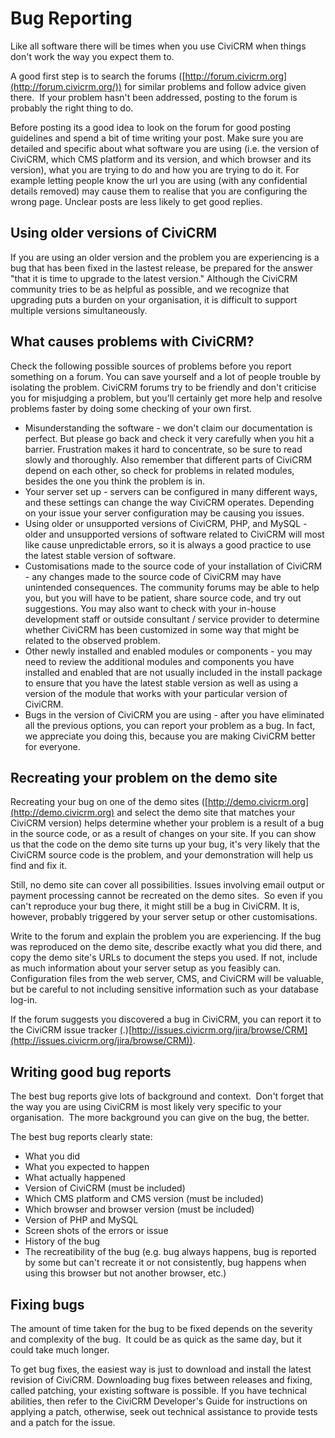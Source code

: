 Bug Reporting
=============

Like all software there will be times when you use CiviCRM when things
don't work the way you expect them to.

A good first step is to search the forums
([http://forum.civicrm.org](http://forum.civicrm.org/)) for similar
problems and follow advice given there.  If your problem hasn't been
addressed, posting to the forum is probably the right thing to do.

Before posting its a good idea to look on the forum for good posting
guidelines and spend a bit of time writing your post. Make sure you are
detailed and specific about what software you are using (i.e. the
version of CiviCRM, which CMS platform and its version, and which
browser and its version), what you are trying to do and how you are
trying to do it. For example letting people know the url you are using
(with any confidential details removed) may cause them to realise that
you are configuring the wrong page. Unclear posts are less likely to get
good replies.

Using older versions of CiviCRM
-------------------------------

If you are using an older version and the problem you are experiencing
is a bug that has been fixed in the lastest release, be prepared for the
answer "that it is time to upgrade to the latest version." Although the
CiviCRM community tries to be as helpful as possible, and we recognize
that upgrading puts a burden on your organisation, it is difficult to
support multiple versions simultaneously.

What causes problems with CiviCRM?
----------------------------------

Check the following possible sources of problems before you report
something on a forum. You can save yourself and a lot of people trouble
by isolating the problem. CiviCRM forums try to be friendly and don't
criticise you for misjudging a problem, but you'll certainly get more
help and resolve problems faster by doing some checking of your own
first.

-   Misunderstanding the software - we don't claim our documentation is
    perfect. But please go back and check it very carefully when you hit
    a barrier. Frustration makes it hard to concentrate, so be sure to
    read slowly and thoroughly. Also remember that different parts of
    CiviCRM depend on each other, so check for problems in related
    modules, besides the one you think the problem is in.
-   Your server set up - servers can be configured in many different
    ways, and these settings can change the way CiviCRM operates.
    Depending on your issue your server configuration may be causing you
    issues. 
-   Using older or unsupported versions of CiviCRM, PHP, and MySQL -
    older and unsupported versions of software related to CiviCRM will
    most like cause unpredictable errors, so it is always a good
    practice to use the latest stable version of software.
-   Customisations made to the source code of your installation of
    CiviCRM - any changes made to the source code of CiviCRM may have
    unintended consequences. The community forums may be able to help
    you, but you will have to be patient, share source code, and try out
    suggestions. You may also want to check with your in-house
    development staff or outside consultant / service provider to
    determine whether CiviCRM has been customized in some way that might
    be related to the observed problem.
-   Other newly installed and enabled modules or components - you may
    need to review the additional modules and components you have
    installed and enabled that are not usually included in the install
    package to ensure that you have the latest stable version as well as
    using a ver[](javascript:void(0))sion of the module that works with
    your particular version of CiviCRM.
-   Bugs in the version of CiviCRM you are using - after you have
    eliminated all the previous options, you can report your problem as
    a bug. In fact, we appreciate you doing this, because you are making
    CiviCRM better for everyone.

Recreating your problem on the demo site
----------------------------------------

Recreating your bug on one of the demo sites
([http://demo.civicrm.org](http://demo.civicrm.org) and select the demo
site that matches your CiviCRM version) helps determine whether your
problem is a result of a bug in the source code, or as a result of
changes on your site. If you can show us that the code on the demo site
turns up your bug, it's very likely that the CiviCRM source code is the
problem, and your demonstration will help us find and fix it.

Still, no demo site can cover all possibilities. Issues involving email
output or payment processing cannot be recreated on the demo sites.  So
even if you can't reproduce your bug there, it might still be a bug in
CiviCRM. It is, however, probably triggered by your server setup or
other customisations.

Write to the forum and explain the problem you are experiencing. If the
bug was reproduced on the demo site, describe exactly what you did
there, and copy the demo site's URLs to document the steps you used. If
not, include as much information about your server setup as you feasibly
can. Configuration files from the web server, CMS, and CiviCRM will be
valuable, but be careful to not including sensitive information such as
your database log-in.

If the forum suggests you discovered a bug in CiviCRM, you can report it
to the CiviCRM issue tracker
[(](http://issues.civicrm.org/jira/browse/CRM).)[http://issues.civicrm.org/jira/browse/CRM](http://issues.civicrm.org/jira/browse/CRM)).

Writing good bug reports
------------------------

The best bug reports give lots of background and context.  Don't forget
that the way you are using CiviCRM is most likely very specific to your
organisation.  The more background you can give on the bug, the better.

The best bug reports clearly state:

-   What you did
-   What you expected to happen
-   What actually happened
-   Version of CiviCRM (must be included) 
-   Which CMS platform and CMS version (must be included)
-   Which browser and browser version (must be included)
-   Version of PHP and MySQL
-   Screen shots of the errors or issue
-   History of the bug
-   The recreatibility of the bug (e.g. bug always happens, bug is
    reported by some but can't recreate it or not consistently, bug
    happens when using this browser but not another browser, etc.)

Fixing bugs
-----------

The amount of time taken for the bug to be fixed depends on the severity
and complexity of the bug.  It could be as quick as the same day, but it
could take much longer.

To get bug fixes, the easiest way is just to download and install the
latest revision of CiviCRM. Downloading bug fixes between releases and
fixing, called patching, your existing software is possible. If you have
technical abilities, then refer to the CiviCRM Developer's Guide for
instructions on applying a patch, otherwise, seek out technical
assistance to provide tests and a patch for the issue.
